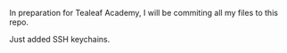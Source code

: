 In preparation for Tealeaf Academy, I will be commiting all my files to this repo.

Just added SSH keychains.
